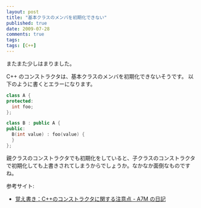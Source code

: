 ```yaml
---
layout: post
title: "基本クラスのメンバを初期化できない"
published: true
date: 2009-07-28
comments: true
tags:
tags: [C++]
---
```


またまた少しはまりました。

C++ のコンストラクタは、基本クラスのメンバを初期化できないそうです。
以下のように書くとエラーになります。

```cpp
class A {
protected:
  int foo;
};

class B : public A {
public:
  B(int value) : foo(value) {
  }
};
```

親クラスのコンストラクタでも初期化をしていると、子クラスのコンストラクタで初期化しても上書きされてしまうからでしょうか。なかなか面倒なものですね。

参考サイト:

- [覚え書き：C++のコンストラクタに関する注意点 - A7M の日記](http://slashdot.jp/~A7M/journal/311876)
